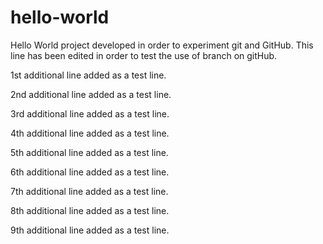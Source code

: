 # hello-world
Hello World project developed in order to experiment git and GitHub.
This line has been edited in order to test the use of branch on gitHub.

1st additional line added as a test line.

2nd additional line added as a test line.

3rd additional line added as a test line.


4th additional line added as a test line.


5th additional line added as a test line.

6th additional line added as a test line.

7th additional line added as a test line.


8th additional line added as a test line.

9th additional line added as a test line.






